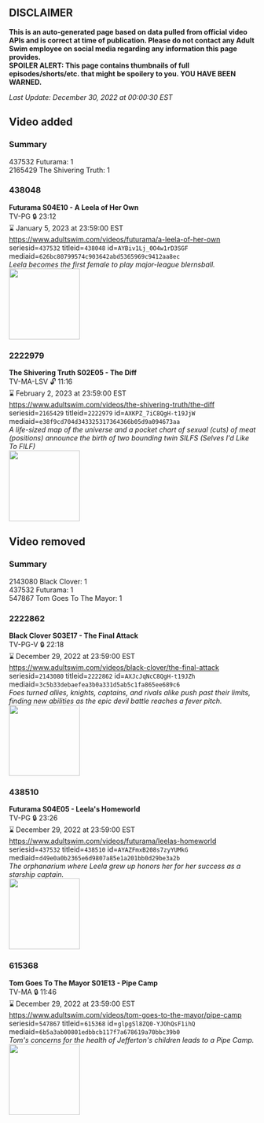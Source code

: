 ## DISCLAIMER
**This is an auto-generated page based on data pulled from official video APIs and is correct at time of publication. Please do not contact any Adult Swim employee on social media regarding any information this page provides.**  
**SPOILER ALERT: This page contains thumbnails of full episodes/shorts/etc. that might be spoilery to you. YOU HAVE BEEN WARNED.**  

_Last Update: December 30, 2022 at 00:00:30 EST_
## Video added
### Summary
437532 Futurama: 1  
2165429 The Shivering Truth: 1  
### 438048
**Futurama S04E10 - A Leela of Her Own**  
TV-PG 🔒 23:12  
⌛ January 5, 2023 at 23:59:00 EST  
https://www.adultswim.com/videos/futurama/a-leela-of-her-own  
seriesid=`437532` titleid=`438048` id=`AYBiv1Lj_0O4w1rD3SGF` mediaid=`626bc80799574c903642abd5365969c9412aa8ec`  
_Leela becomes the first female to play major-league blernsball._  
<a href="https://media.cdn.adultswim.com/uploads/20220427/thumbnails/2_224271244591-Futurama_054_ALeelaOfHerOwn.png"><img src="https://media.cdn.adultswim.com/uploads/20220427/thumbnails/2_224271244591-Futurama_054_ALeelaOfHerOwn.png" height="144px" /></a>
### 2222979
**The Shivering Truth S02E05 - The Diff**  
TV-MA-LSV 🔓 11:16  
⌛ February 2, 2023 at 23:59:00 EST  
https://www.adultswim.com/videos/the-shivering-truth/the-diff  
seriesid=`2165429` titleid=`2222979` id=`AXKPZ_7iC8QgH-t19JjW` mediaid=`e38f9cd704d343325317364366b05d9a094673aa`  
_A life-sized map of the universe and a pocket chart of sexual (cuts) of meat (positions) announce the birth of two bounding twin SILFS (Selves I'd Like To FILF)_  
<a href="https://media.cdn.adultswim.com/uploads/20200608/thumbnails/2_2068952195-TheShiveringTruth_205_dup-20200228.jpg"><img src="https://media.cdn.adultswim.com/uploads/20200608/thumbnails/2_2068952195-TheShiveringTruth_205_dup-20200228.jpg" height="144px" /></a>
## Video removed
### Summary
2143080 Black Clover: 1  
437532 Futurama: 1  
547867 Tom Goes To The Mayor: 1  
### 2222862
**Black Clover S03E17 - The Final Attack**  
TV-PG-V 🔒 22:18  
⌛ December 29, 2022 at 23:59:00 EST  
https://www.adultswim.com/videos/black-clover/the-final-attack  
seriesid=`2143080` titleid=`2222862` id=`AXJcJqNcC8QgH-t19JZh` mediaid=`3c5b33debaefea3b0a331d5ab5c1fa865ee689c6`  
_Foes turned allies, knights, captains, and rivals alike push past their limits, finding new abilities as the epic devil battle reaches a fever pitch._  
<a href="https://media.cdn.adultswim.com/uploads/20200528/thumbnails/2_205281236172-BlackClover_119.jpg"><img src="https://media.cdn.adultswim.com/uploads/20200528/thumbnails/2_205281236172-BlackClover_119.jpg" height="144px" /></a>
### 438510
**Futurama S04E05 - Leela's Homeworld**  
TV-PG 🔒 23:26  
⌛ December 29, 2022 at 23:59:00 EST  
https://www.adultswim.com/videos/futurama/leelas-homeworld  
seriesid=`437532` titleid=`438510` id=`AYAZFmxB208s7zyYUMkG` mediaid=`d49e0a0b2365e6d9807a85e1a201bb0d29be3a2b`  
_The orphanarium where Leela grew up honors her for her success as a starship captain._  
<a href="https://media.cdn.adultswim.com/uploads/20220412/thumbnails/2_224121517385-Futurama_049_LeelasHomeworld.png"><img src="https://media.cdn.adultswim.com/uploads/20220412/thumbnails/2_224121517385-Futurama_049_LeelasHomeworld.png" height="144px" /></a>
### 615368
**Tom Goes To The Mayor S01E13 - Pipe Camp**  
TV-MA 🔒 11:46  
⌛ December 29, 2022 at 23:59:00 EST  
https://www.adultswim.com/videos/tom-goes-to-the-mayor/pipe-camp  
seriesid=`547867` titleid=`615368` id=`glpgSl8ZQ0-YJOhQsF1ihQ` mediaid=`6b5a3ab00801edbbcb117f7a678619a70bbc39b0`  
_Tom's concerns for the health of Jefferton's children leads to a Pipe Camp._  
<a href="https://media.cdn.adultswim.com/uploads/20210107/thumbnails/2_2117952499-tgttm_013.jpg"><img src="https://media.cdn.adultswim.com/uploads/20210107/thumbnails/2_2117952499-tgttm_013.jpg" height="144px" /></a>
